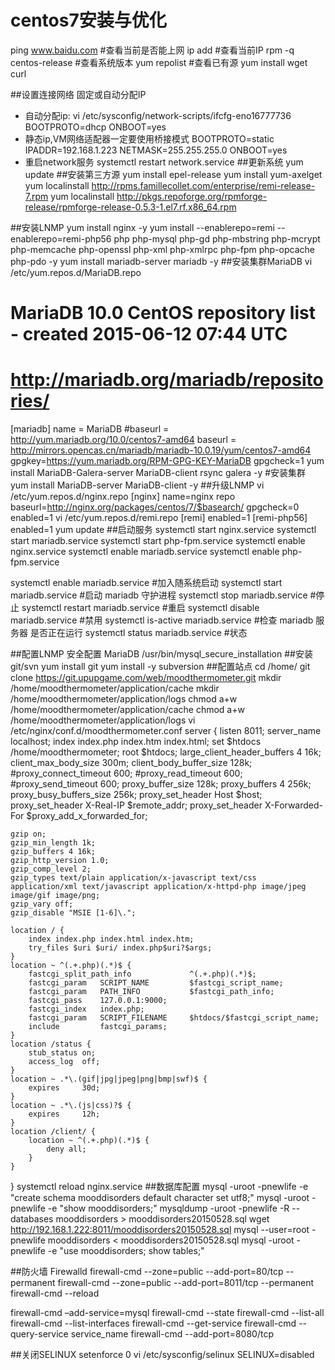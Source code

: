 centos7安装与优化
=========
ping www.baidu.com #查看当前是否能上网
ip add #查看当前IP
rpm -q centos-release #查看系统版本
yum repolist #查看已有源
yum install wget curl

##设置连接网络
固定或自动分配IP
* 自动分配ip:
vi /etc/sysconfig/network-scripts/ifcfg-eno16777736
BOOTPROTO=dhcp
ONBOOT=yes
* 静态ip,VM网络适配器一定要使用桥接模式
BOOTPROTO=static
IPADDR=192.168.1.223
NETMASK=255.255.255.0
ONBOOT=yes
* 重启network服务
systemctl restart network.service
##更新系统
yum update
##安装第三方源
yum install epel-release
yum install yum-axelget
yum localinstall http://rpms.famillecollet.com/enterprise/remi-release-7.rpm
yum localinstall http://pkgs.repoforge.org/rpmforge-release/rpmforge-release-0.5.3-1.el7.rf.x86_64.rpm

##安装LNMP
yum install nginx -y
yum install --enablerepo=remi --enablerepo=remi-php56 php php-mysql php-gd php-mbstring php-mcrypt php-memcache php-openssl php-xml php-xmlrpc php-fpm php-opcache php-pdo -y
yum install mariadb-server mariadb -y
##安装集群MariaDB
vi /etc/yum.repos.d/MariaDB.repo
# MariaDB 10.0 CentOS repository list - created 2015-06-12 07:44 UTC
# http://mariadb.org/mariadb/repositories/
[mariadb]
name = MariaDB
#baseurl = http://yum.mariadb.org/10.0/centos7-amd64
baseurl = http://mirrors.opencas.cn/mariadb/mariadb-10.0.19/yum/centos7-amd64
gpgkey=https://yum.mariadb.org/RPM-GPG-KEY-MariaDB
gpgcheck=1
yum install MariaDB-Galera-server MariaDB-client rsync galera -y #安装集群
yum install MariaDB-server MariaDB-client -y
##升级LNMP
vi /etc/yum.repos.d/nginx.repo
[nginx]
name=nginx repo
baseurl=http://nginx.org/packages/centos/7/$basearch/
gpgcheck=0
enabled=1
vi /etc/yum.repos.d/remi.repo
[remi]
enabled=1
[remi-php56]
enabled=1
yum update
##启动服务
systemctl start nginx.service
systemctl start mariadb.service
systemctl start php-fpm.service
systemctl enable nginx.service
systemctl enable mariadb.service
systemctl enable php-fpm.service

systemctl enable mariadb.service #加入随系统启动
systemctl start mariadb.service #启动 mariadb 守护进程
systemctl stop mariadb.service #停止
systemctl restart mariadb.service #重启
systemctl disable mariadb.service #禁用
systemctl is-active mariadb.service #检查 mariadb 服务器 是否正在运行
systemctl status mariadb.service #状态

##配置LNMP
安全配置 MariaDB
/usr/bin/mysql_secure_installation
##安装git/svn
yum install git
yum install -y subversion
##配置站点
cd /home/
git clone https://git.upupgame.com/web/moodthermometer.git
mkdir /home/moodthermometer/application/cache
mkdir /home/moodthermometer/application/logs
chmod a+w /home/moodthermometer/application/cache
chmod a+w /home/moodthermometer/application/logs
vi /etc/nginx/conf.d/moodthermometer.conf
server {
	listen 8011;
	server_name localhost;
	index index.php index.htm index.html;
	set $htdocs /home/moodthermometer;
	root $htdocs;
	large_client_header_buffers 4 16k;
	client_max_body_size 300m;
	client_body_buffer_size 128k;
	#proxy_connect_timeout 600;
	#proxy_read_timeout 600;
	#proxy_send_timeout 600;
	proxy_buffer_size 128k;
	proxy_buffers 4 256k;
	proxy_busy_buffers_size 256k;
	proxy_set_header Host $host;
	proxy_set_header X-Real-IP $remote_addr;
	proxy_set_header X-Forwarded-For $proxy_add_x_forwarded_for;

	gzip on;
	gzip_min_length 1k;
	gzip_buffers 4 16k;
	gzip_http_version 1.0;
	gzip_comp_level 2;
	gzip_types text/plain application/x-javascript text/css application/xml text/javascript application/x-httpd-php image/jpeg image/gif image/png;
	gzip_vary off;
	gzip_disable "MSIE [1-6]\.";

	location / {
		index index.php index.html index.htm;
		try_files $uri $uri/ index.php$uri?$args;
	}
	location ~ ^(.+.php)(.*)$ {
		fastcgi_split_path_info 			^(.+.php)(.*)$;
		fastcgi_param	SCRIPT_NAME			$fastcgi_script_name;
		fastcgi_param	PATH_INFO			$fastcgi_path_info;
		fastcgi_pass	127.0.0.1:9000;
		fastcgi_index	index.php;
		fastcgi_param	SCRIPT_FILENAME		$htdocs/$fastcgi_script_name;
		include			fastcgi_params;
	}
	location /status {
		stub_status	on;
		access_log	off;
	}
	location ~ .*\.(gif|jpg|jpeg|png|bmp|swf)$ {
		expires		30d;
	}
	location ~ .*\.(js|css)?$ {
		expires		12h;
	}
	location /client/ {
		location ~ ^(.+.php)(.*)$ {
			deny all;
		}
	}
}
systemctl reload nginx.service
##数据库配置
mysql -uroot -pnewlife -e "create schema mooddisorders default character set utf8;"
mysql -uroot -pnewlife -e "show mooddisorders;"
mysqldump -uroot -pnewlife  -R --databases mooddisorders > mooddisorders20150528.sql
wget http://192.168.1.222:8011/mooddisorders20150528.sql
mysql --user=root -pnewlife mooddisorders < mooddisorders20150528.sql
mysql -uroot -pnewlife -e "use mooddisorders; show tables;"


##防火墙 Firewalld
firewall-cmd --zone=public --add-port=80/tcp --permanent
firewall-cmd --zone=public --add-port=8011/tcp --permanent
firewall-cmd --reload

firewall-cmd –add-service=mysql
firewall-cmd --state
firewall-cmd --list-all
firewall-cmd --list-interfaces
firewall-cmd --get-service
firewall-cmd --query-service service_name
firewall-cmd --add-port=8080/tcp

##关闭SELINUX
setenforce 0
vi /etc/sysconfig/selinux
SELINUX=disabled

